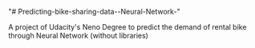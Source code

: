 "# Predicting-bike-sharing-data--Neural-Network-" 

A project of Udacity's Neno Degree to predict the demand of rental bike through Neural Network (without libraries)

